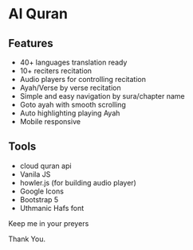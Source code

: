 # Al Quran



## Features

- 40+ languages translation ready
- 10+ reciters recitation
- Audio players for controlling recitation
- Ayah/Verse by verse recitation
- Simple and easy navigation by sura/chapter name
- Goto ayah with smooth scrolling
- Auto highlighting playing Ayah
- Mobile responsive

## Tools

- cloud quran api
- Vanila JS
- howler.js (for building audio player)
- Google Icons
- Bootstrap 5
- Uthmanic Hafs font

Keep me in your preyers

Thank You.
